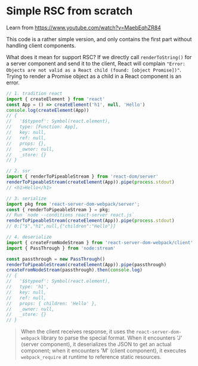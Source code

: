 # Simple RSC from scratch

Learn from https://www.youtube.com/watch?v=MaebEqhZR84

This code is a rather simple version, and only contains the first part without handling client components.

What does it mean for support RSC? If we directly call `renderToString()` for a server component and send it to the client, React will complain `"Error: Objects are not valid as a React child (found: [object Promise])"`. Trying to render a Promise object as a child in a React component is an error.

```js
// 1. tradition react
import { createElement } from 'react'
const App = () => createElement('h1', null, 'Hello')
console.log(createElement(App))
// {
//   '$$typeof': Symbol(react.element),
//   type: [Function: App],
//   key: null,
//   ref: null,
//   props: {},
//   _owner: null,
//   _store: {}
// }

// 2. ssr
import { renderToPipeableStream } from 'react-dom/server'
renderToPipeableStream(createElement(App)).pipe(process.stdout)
// <h1>Hello</h1>

// 3. serialize
import pkg from 'react-server-dom-webpack/server';
const { renderToPipeableStream } = pkg;
// Run `node --conditions react-server react.js`
renderToPipeableStream(createElement(App)).pipe(process.stdout)
// 0:["$","h1",null,{"children":"Hello"}]

// 4. deserialize
import { createFromNodeStream } from 'react-server-dom-webpack/client'
import { PassThrough } from 'node:stream'

const passthrough = new PassThrough()
renderToPipeableStream(createElement(App)).pipe(passthrough)
createFromNodeStream(passthrough).then(console.log)
// {
//   '$$typeof': Symbol(react.element),
//   type: 'h1',
//   key: null,
//   ref: null,
//   props: { children: 'Hello' },
//   _owner: null,
//   _store: {}
// }
```

> When the client receives response, it uses the `react-server-dom-webpack` library to parse the special format. When it encounters 'J' (server component), it deserializes the JSON to get an actual component; when it encounters 'M' (client component), it executes `webpack_require` at runtime to reference static resources.

